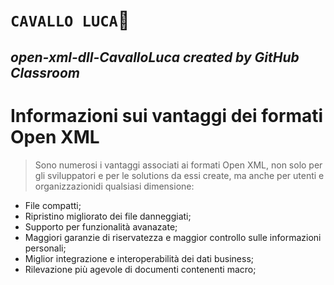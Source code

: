 # **`CAVALLO LUCA`:horse:**
## ***open-xml-dll-CavalloLuca created by GitHub Classroom***


# Informazioni sui vantaggi dei formati Open XML
> Sono numerosi i vantaggi associati ai formati Open XML, non solo per gli sviluppatori e per le solutions da essi create, ma anche per
> utenti e organizzazionidi qualsiasi dimensione:
* File compatti;
* Ripristino migliorato dei file danneggiati;
* Supporto per funzionalità avanazate;
* Maggiori garanzie di riservatezza e maggior controllo sulle informazioni personali;
* Miglior integrazione e interoperabilità dei dati business;
* Rilevazione più agevole di documenti contenenti macro;





